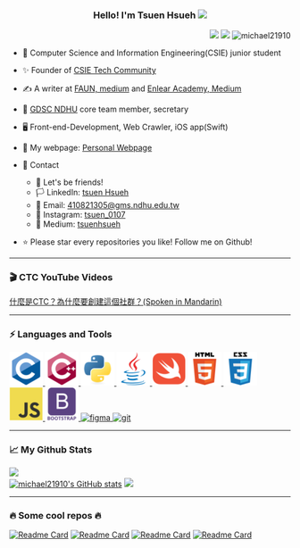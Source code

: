 <h3 align="center">Hello! I'm Tsuen Hsueh <img src="https://raw.githubusercontent.com/MartinHeinz/MartinHeinz/master/wave.gif" width="25px"></h3>  
  
<p align="right">
    <img src="https://img.shields.io/github/followers/michael21910?label=Follow&color=694635&style=flat" />
    <img src="https://img.shields.io/github/stars/michael21910?style=social&color=694635&style=flat" />
    <img src="https://komarev.com/ghpvc/?username=michael21910&label=Profile%20views&color=694635&style=flat" alt="michael21910" />
</p>
  
* :100: Computer Science and Information Engineering(CSIE) junior student  
  
* :sparkles: Founder of [CSIE Tech Community](https://discord.gg/eqHb3XjzZG)
  
* :writing_hand: A writer at [FAUN, medium](https://faun.pub/) and [Enlear Academy, Medium](https://enlear.academy/)  
  
* :speech_balloon: [GDSC NDHU](https://gdsc.community.dev/national-dong-hwa-university-hualien-university-of-education/) core team member, secretary  
  
* :desktop_computer: Front-end-Development, Web Crawler, iOS app(Swift)  
  
* :triangular_flag_on_post: My webpage: [Personal Webpage](https://michael21910.github.io/index.html)  
  
* :handshake: Contact
  * :white_heart: Let's be friends!  
  * :white_flag: LinkedIn: [tsuen Hsueh](https://www.linkedin.com/in/tsuenhsueh/)  
  * :e-mail: Email: 410821305@gms.ndhu.edu.tw  
  * :speech_balloon: Instagram: [tsuen_0107](https://www.instagram.com/tsuen_0107/)  
  * :white_flower: Medium: [tsuenhsueh](https://tsuenhsueh.medium.com/)  
  
* :star: Please star every repositories you like! Follow me on Github!    
  
---

### :clapper: CTC YouTube Videos 
[什麼是CTC？為什麼要創建這個社群？(Spoken in Mandarin)](https://www.youtube.com/watch?v=MdMkS_KpqfU)
  
---
  
### :zap: Languages and Tools
<p align="left">
    <a href="https://www.cprogramming.com/" target="_blank">
        <img src="https://raw.githubusercontent.com/devicons/devicon/master/icons/c/c-original.svg" alt="c" width="60" height="60"/>
    </a>
    <a href="https://www.w3schools.com/cpp/" target="_blank">
        <img src="https://raw.githubusercontent.com/devicons/devicon/master/icons/cplusplus/cplusplus-original.svg" alt="cplusplus" width="60" height="60"/>
    </a>
    <a href="https://www.python.org" target="_blank">
        <img src="https://raw.githubusercontent.com/devicons/devicon/master/icons/python/python-original.svg" alt="python" width="60" height="60"/>
    </a>
    <a href="https://www.java.com" target="_blank">
        <img src="https://raw.githubusercontent.com/devicons/devicon/master/icons/java/java-original.svg" alt="java" width="60" height="60"/>
    </a>
    <a href="https://developer.apple.com/swift/" target="_blank">
        <img src="https://raw.githubusercontent.com/devicons/devicon/master/icons/swift/swift-original.svg" alt="swift" width="60" height="60"/>
    </a>
    <a href="https://www.w3.org/html/" target="_blank">
        <img src="https://raw.githubusercontent.com/devicons/devicon/master/icons/html5/html5-original-wordmark.svg" alt="html5" width="60" height="60"/>
    </a>
    <a href="https://www.w3schools.com/css/" target="_blank">
        <img src="https://raw.githubusercontent.com/devicons/devicon/master/icons/css3/css3-original-wordmark.svg" alt="css3" width="60" height="60"/>
    </a>
    <a href="https://developer.mozilla.org/en-US/docs/Web/JavaScript" target="_blank">
        <img src="https://raw.githubusercontent.com/devicons/devicon/master/icons/javascript/javascript-original.svg" alt="javascript" width="60" height="60"/>
    </a>
    <a href="https://getbootstrap.com" target="_blank">
        <img src="https://raw.githubusercontent.com/devicons/devicon/master/icons/bootstrap/bootstrap-plain-wordmark.svg" alt="bootstrap" width="60" height="60"/>
    </a>
    <a href="https://www.figma.com/" target="_blank">
        <img src="https://www.vectorlogo.zone/logos/figma/figma-icon.svg" alt="figma" width="60" height="60"/>
    </a>
    <a href="https://git-scm.com/" target="_blank">
        <img src="https://www.vectorlogo.zone/logos/git-scm/git-scm-icon.svg" alt="git" width="60" height="60"/>
    </a>
</p>
  
---
  
### :chart_with_upwards_trend: My Github Stats  
![](https://github-readme-stats.vercel.app/api/top-langs/?username=michael21910&hide=html&layout=compact&theme=omni)  
[![michael21910's GitHub stats](https://github-readme-stats.vercel.app/api?username=michael21910&theme=omni)](https://github.com/anuraghazra/github-readme-stats)
![](https://github-profile-summary-cards.vercel.app/api/cards/profile-details?username=michael21910&theme=monokai)
  
---
  
### :fire: Some cool repos :fire:
[![Readme Card](https://github-readme-stats.vercel.app/api/pin/?username=michael21910&repo=js-sort-visualization&theme=nightowl)](https://github.com/michael21910/js-sort-visualization)
[![Readme Card](https://github-readme-stats.vercel.app/api/pin/?username=michael21910&repo=swift-random-photo-generator&theme=nightowl)](https://github.com/michael21910/swift-random-photo-generator)
[![Readme Card](https://github-readme-stats.vercel.app/api/pin/?username=michael21910&repo=auto-receipt-check&theme=nightowl)](https://github.com/michael21910/auto-receipt-check)
[![Readme Card](https://github-readme-stats.vercel.app/api/pin/?username=michael21910&repo=dynamic-programming&theme=nightowl)](https://github.com/michael21910/dynamic-programming)
  
